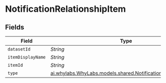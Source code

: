 # NotificationRelationshipItem


## Fields

| Field                                                                                                                | Type                                                                                                                 | Required                                                                                                             | Description                                                                                                          |
| -------------------------------------------------------------------------------------------------------------------- | -------------------------------------------------------------------------------------------------------------------- | -------------------------------------------------------------------------------------------------------------------- | -------------------------------------------------------------------------------------------------------------------- |
| `datasetId`                                                                                                          | *String*                                                                                                             | :heavy_minus_sign:                                                                                                   | N/A                                                                                                                  |
| `itemDisplayName`                                                                                                    | *String*                                                                                                             | :heavy_minus_sign:                                                                                                   | N/A                                                                                                                  |
| `itemId`                                                                                                             | *String*                                                                                                             | :heavy_minus_sign:                                                                                                   | N/A                                                                                                                  |
| `type`                                                                                                               | [ai.whylabs.WhyLabs.models.shared.NotificationRelationshipType](../../models/shared/NotificationRelationshipType.md) | :heavy_minus_sign:                                                                                                   | N/A                                                                                                                  |